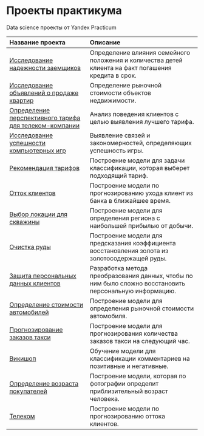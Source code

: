 # Проекты практикума
Data science проекты от Yandex Practicum 

| Название проекта                                                                       | Описание                                                                                                         |
|:---------------------------------------------------------------------------------------|:-----------------------------------------------------------------------------------------------------------------|
| [Исследование надежности заемщиков](borrower_reliability_study)                        | Определение влияния семейного положения и количества детей клиента на факт погашения кредита в срок.             |
| [Исследование объявлений о продаже квартир](research_advertisements_apartments)        | Определение рыночной стоимости объектов недвижимости.                                                            |
| [Определение перспективного тарифа для телеком-компании](determination_tariff_telecom) | Анализ поведения клиентов с целью выявления лучшего тарифа.                                                      |
| [Исследование успешности компьютерных игр](research_success_computer_games)            | Выявление связей и закономерностей, определяющих успешность игры.                                                |
| [Рекомендация тарифов](tariff_recommendation)                                          | Построение модели для задачи классификации, которая выберет подходящий тариф.                                    |
| [Отток клиентов](customer_churn)                                                       | Построение модели по прогнозированию ухода клиент из банка в ближайшее время.                                    |
| [Выбор локации для скважины](choosing_location)                                        | Построение модели для определения региона с наибольшей прибылью от добычи.                                       |
| [Очистка руды](ore_cleaning)                                                           | Построение модели для предсказания коэффициента восстановления золота из золотосодержащей руды.                  |
| [Защита персональных данных клиентов](protection_of_personal_data)                     | Разработка метода преобразования данных, чтобы по ним было сложно восстановить персональную информацию.          |
| [Определение стоимости автомобилей](determining_cost_cars)                             | Построение модели для определения рыночной стоимости автомобиля.                                                 |
| [Прогнозирование заказов такси](forecasting_taxi_orders)                               | Построение модели для прогнозирования количества заказов такси на следующий час.                                 |
| [Викишоп](wikishop)                                                                    | Обучение модели для классификации комментариев на позитивные и негативные.                                       |
| [Определение возраста покупателей](determining_age_buyers)                             | Построение модели, которая по фотографии определит приблизительный возраст человека.                             |
| [Телеком](telecom)                                                                     | Построение модели по прогнозированию оттока клиентов.                                                            |
